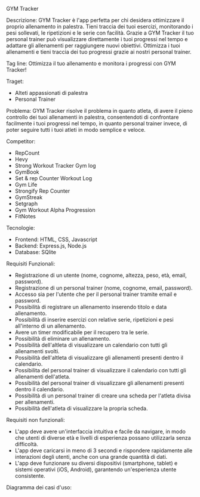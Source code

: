 GYM Tracker

Descrizione:
GYM Tracker è l'app perfetta per chi desidera ottimizzare il proprio allenamento in palestra. Tieni traccia dei tuoi esercizi, monitorando i pesi sollevati, le ripetizioni e le serie con facilità. Grazie a GYM Tracker il tuo personal trainer può visualizzare direttamente i tuoi progressi nel tempo e adattare gli allenamenti per raggiungere nuovi obiettivi.  Ottimizza i tuoi allenamenti e tieni traccia dei tuo progressi grazie ai nostri personal trainer.

Tag line: 
Ottimizza il tuo allenamento e monitora i progressi con GYM Tracker!

Traget:
- Alteti appassionati di palestra
- Personal Trainer

Problema: 
GYM Tracker risolve il problema in quanto atleta, di avere il pieno controllo dei tuoi allenamenti in palestra, consentendoti di confrontare facilmente i tuoi progressi nel tempo, in quanto personal trainer invece, di poter seguire tutti i tuoi atleti in modo semplice e veloce.

Competitor:
- RepCount
- Hevy
- Strong Workout Tracker Gym log
- GymBook
- Set & rep Counter Workout Log
- Gym Life
- Strongify Rep Counter
- GymStreak
- Setgraph
- Gym Workout Alpha Progression
- FitNotes

Tecnologie:
- Frontend: HTML, CSS, Javascript
- Backend: Express.js, Node.js
- Database: SQlite

Requisiti Funzionali:
- Registrazione di un utente (nome, cognome, altezza, peso, età, email, password).
- Registrazione di un personal trainer (nome, cognome, email, password).
- Accesso sia per l'utente che per il personal trainer tramite email e password.
- Possibilità di registrare un allenamento inserendo titolo e data allenamento.
- Possibilità di inserire esercizi con relative serie, ripetizioni e pesi all'interno di un allenamento.
- Avere un timer modificabile per il recupero tra le serie.
- Possibilità di eliminare un allenamento.
- Possibilità dell'altleta di visualizzare un calendario con tutti gli allenamenti svolti.
- Possibilità dell'altleta di visualizzare gli allenamenti presenti dentro il calendario.
- Possibilita del personal trainer di visualizzare il calendario con tutti gli allenamenti dell'atleta.
- Possibilità del personal trainer di visualizzare gli allenamenti presenti dentro il calendario.
- Possibilità di un personal trainer di creare una scheda per l'atleta divisa per allenamenti.
- Possibilità dell'atleta di visualizzare la propria scheda.



Requisiti non funzionali:
- L'app deve avere un'interfaccia intuitiva e facile da navigare, in modo che utenti di diverse età e livelli di esperienza possano utilizzarla senza difficoltà.
- L'app deve caricarsi in meno di 3 secondi e rispondere rapidamente alle interazioni degli utenti, anche con una grande quantità di dati.
- L'app deve funzionare su diversi dispositivi (smartphone, tablet) e sistemi operativi (iOS, Android), garantendo un'esperienza utente consistente.
  

Diagramma dei casi d'uso:





















